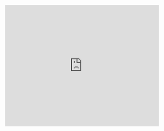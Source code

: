 
<iframe src="https://docs.google.com/spreadsheets/d/e/2PACX-1vS4tzHNUumihx1Pf-QtkPPEzRQR6r53PFMxwHKHdbrDyQ2ETeqolS8CmQdIMZMNkikjTEBova4Cf67A/pubhtml?gid=474838184&amp&range=A1%3AE16&single=true&widget=false&headers=false&chrome=false" height="400" width="100%" style="border-width:0px;"></iframe>


